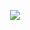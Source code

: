

<p align="center">
  <img src="https://capsule-render.vercel.app/api?type=waving&height=120&color=06D001&section=footer&reversal=false&width=100"/>
</p>
